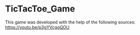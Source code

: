 # TicTacToe_Game

This game was developed with the help of the following sources:
https://youtu.be/p3gYVcggQOU
